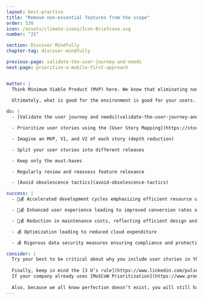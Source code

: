 ```yaml
---
layout: best-practice
title: "Remove non-essential features from the scope"
order: 530
icon: /assets/climate-icons/Icon-Briefcase.svg
number: "21"

section: Discover Mindfully
chapter-tag: discover-mindfully

previous-page: validate-the-user-journey-and-needs
next-page: prioritize-a-mobile-first-approach


matter: |
  Think Minimum Viable Product (MVP) here. We know that eliminating non-essential features reduces the cost of your project, streamlines development, reduces product bloat, reduces storage costs, and minimizes technical debt and environmental impact. While this is a challenging task, the benefits for your users, business, and the environment make it incredibly worthwhile.
  
  Ultimately, what is good for the environment is good for your users.

do: |
  - [Validate the user journey and needs](validate-the-user-journey-and-needs)

  - Prioritize user stories using the [User Story Mapping](https://storiesonboard.com/user-story-mapping-basics.html) technique (range reduction)

  - Imagine an MVP, V1, and V2 of each story (depth reduction)

  - Split your user stories into different releases

  - Keep only the must-haves

  - Regularly review and reassess feature relevance

  - [Avoid obsolescence tactics](avoid-obsolescence-tactics)

success: |
  - 🧑💰 Accelerated development cycles emphasizing efficient resource use

  - 🧑💰 Enhanced user experience leading to improved conversion rates and overall satisfaction

  - 🧑💰 Reduction in maintenance costs, reflecting efficient design and execution

  - 💰 Optimization leading to reduced cloud expenditure

  - 💰 Rigorous data security measures ensuring compliance and protecting user trust

consider: |
  Try your best to be critical about why you include user stories in the MVP: What would happen if you removed a user story from the MVP? Would the user experience or business goals be drastically damaged? If not, you may remove it from the scope. Celebrate the removal of non-essentials as a win. It’s a win for your users and the climate.
  
  Finally, keep in mind the [3 U’s rule](https://www.linkedin.com/pulse/useful-usable-used-3us-key-successful-digital-richard/). Is the feature going to be **useful, usable, and used**? This should help you to include only features you have high confidence in. 
  If your company already uses [MoSCoW Prioritization](https://www.productplan.com/glossary/moscow-prioritization/), you can modify it by ordering features by climate impact within each category (must have, should have, could have, wish to have).
  
  Also, because we all know perfection doesn’t exist, you will still have the opportunity to [Kill unused features](kill-unused-features). However, this is not an ideal approach and will come at a price for your product, the business, and the environment.
---
```

